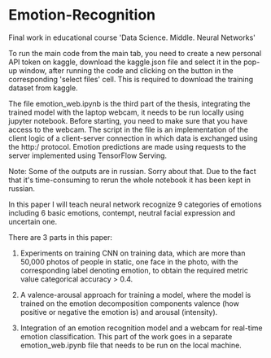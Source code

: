 # Emotion-Recognition
Final work in educational course 'Data Science. Middle. Neural Networks'

To run the main code from the main tab, you need to create a new personal API token on kaggle, download the kaggle.json file and select it in the pop-up window, after running the code and clicking on the button in the corresponding 'select files' cell. This is required to download the training dataset from kaggle.

The file emotion_web.ipynb is the third part of the thesis, integrating the trained model with the laptop webcam, it needs to be run locally using jupyter notebook. Before starting, you need to make sure that you have access to the webcam. The script in the file is an implementation of the client logic of a client-server connection in which data is exchanged using the http:/ protocol. Emotion predictions are made using requests to the server implemented using TensorFlow Serving.

Note: Some of the outputs are in russian.
Sorry about that. Due to the fact that it's time-consuming to rerun the whole notebook it has been kept in russian.

In this paper I will teach neural network recognize 9 categories of emotions including 6 basic emotions, contempt, neutral facial expression and uncertain one.

There are 3 parts in this paper:

1. Experiments on training CNN on training data, which are more than 50,000 photos of people in static, one face in the photo, with the corresponding label denoting emotion, to obtain the required metric value categorical accuracy > 0.4.

2. A valence-arousal approach for training a model, where the model is trained on the emotion decomposition components valence (how positive or negative the emotion is) and arousal (intensity).

3. Integration of an emotion recognition model and a webcam for real-time emotion classification. This part of the work goes in a separate emotion_web.ipynb file that needs to be run on the local machine.


